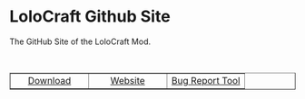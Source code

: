 <h1>LoloCraft Github Site</h1>
<p>The GitHub Site of the LoloCraft Mod.</p>
<p>&nbsp;</p>
<table style="border-collapse: collapse; width: 100%;" border="1">
<tbody>
<tr>
<td style="width: 33.3333%; text-align: center;"><a href="https://www.curseforge.com/minecraft/mc-mods/lolocraft">Download</a></td>
<td style="width: 33.3333%; text-align: center;"><a href="https://mclolocraft.jimdofree.com">Website</a></td>
<td style="width: 33.3333%; text-align: center;"><a href="https://github.com/Fuchsi51/LoloCraft/issues">Bug Report Tool</a></td>
</tr>
</tbody>
</table>
